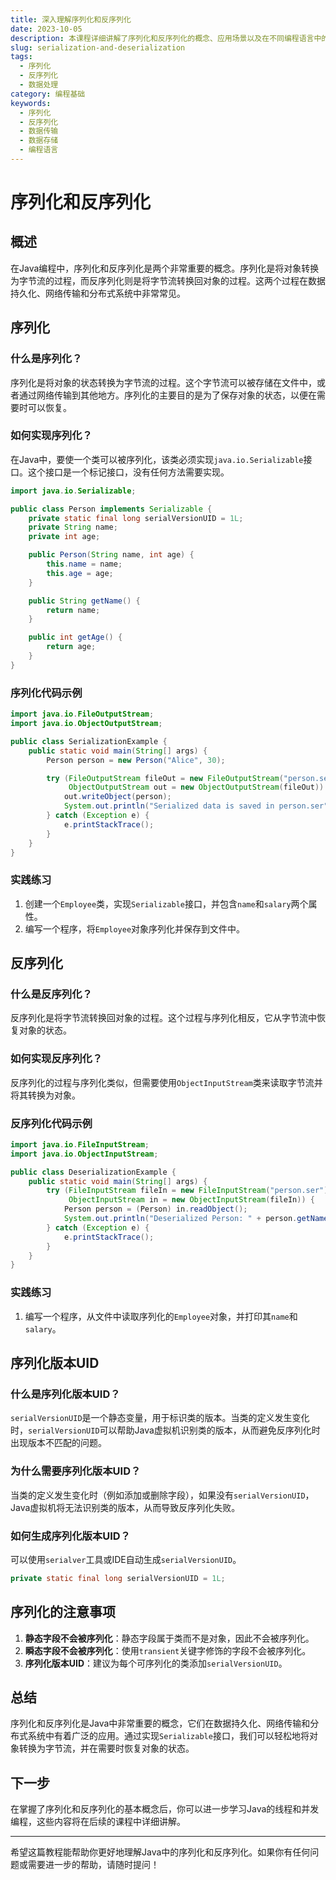 ```yaml
---
title: 深入理解序列化和反序列化
date: 2023-10-05
description: 本课程详细讲解了序列化和反序列化的概念、应用场景以及在不同编程语言中的实现方法，帮助开发者更好地处理数据传输和存储。
slug: serialization-and-deserialization
tags:
  - 序列化
  - 反序列化
  - 数据处理
category: 编程基础
keywords:
  - 序列化
  - 反序列化
  - 数据传输
  - 数据存储
  - 编程语言
---
```


# 序列化和反序列化

## 概述

在Java编程中，序列化和反序列化是两个非常重要的概念。序列化是将对象转换为字节流的过程，而反序列化则是将字节流转换回对象的过程。这两个过程在数据持久化、网络传输和分布式系统中非常常见。

## 序列化

### 什么是序列化？

序列化是将对象的状态转换为字节流的过程。这个字节流可以被存储在文件中，或者通过网络传输到其他地方。序列化的主要目的是为了保存对象的状态，以便在需要时可以恢复。

### 如何实现序列化？

在Java中，要使一个类可以被序列化，该类必须实现`java.io.Serializable`接口。这个接口是一个标记接口，没有任何方法需要实现。

```java
import java.io.Serializable;

public class Person implements Serializable {
    private static final long serialVersionUID = 1L;
    private String name;
    private int age;

    public Person(String name, int age) {
        this.name = name;
        this.age = age;
    }

    public String getName() {
        return name;
    }

    public int getAge() {
        return age;
    }
}
```

### 序列化代码示例

```java
import java.io.FileOutputStream;
import java.io.ObjectOutputStream;

public class SerializationExample {
    public static void main(String[] args) {
        Person person = new Person("Alice", 30);

        try (FileOutputStream fileOut = new FileOutputStream("person.ser");
             ObjectOutputStream out = new ObjectOutputStream(fileOut)) {
            out.writeObject(person);
            System.out.println("Serialized data is saved in person.ser");
        } catch (Exception e) {
            e.printStackTrace();
        }
    }
}
```

### 实践练习

1. 创建一个`Employee`类，实现`Serializable`接口，并包含`name`和`salary`两个属性。
2. 编写一个程序，将`Employee`对象序列化并保存到文件中。

## 反序列化

### 什么是反序列化？

反序列化是将字节流转换回对象的过程。这个过程与序列化相反，它从字节流中恢复对象的状态。

### 如何实现反序列化？

反序列化的过程与序列化类似，但需要使用`ObjectInputStream`类来读取字节流并将其转换为对象。

### 反序列化代码示例

```java
import java.io.FileInputStream;
import java.io.ObjectInputStream;

public class DeserializationExample {
    public static void main(String[] args) {
        try (FileInputStream fileIn = new FileInputStream("person.ser");
             ObjectInputStream in = new ObjectInputStream(fileIn)) {
            Person person = (Person) in.readObject();
            System.out.println("Deserialized Person: " + person.getName() + ", " + person.getAge());
        } catch (Exception e) {
            e.printStackTrace();
        }
    }
}
```

### 实践练习

1. 编写一个程序，从文件中读取序列化的`Employee`对象，并打印其`name`和`salary`。

## 序列化版本UID

### 什么是序列化版本UID？

`serialVersionUID`是一个静态变量，用于标识类的版本。当类的定义发生变化时，`serialVersionUID`可以帮助Java虚拟机识别类的版本，从而避免反序列化时出现版本不匹配的问题。

### 为什么需要序列化版本UID？

当类的定义发生变化时（例如添加或删除字段），如果没有`serialVersionUID`，Java虚拟机将无法识别类的版本，从而导致反序列化失败。

### 如何生成序列化版本UID？

可以使用`serialver`工具或IDE自动生成`serialVersionUID`。

```java
private static final long serialVersionUID = 1L;
```

## 序列化的注意事项

1. **静态字段不会被序列化**：静态字段属于类而不是对象，因此不会被序列化。
2. **瞬态字段不会被序列化**：使用`transient`关键字修饰的字段不会被序列化。
3. **序列化版本UID**：建议为每个可序列化的类添加`serialVersionUID`。

## 总结

序列化和反序列化是Java中非常重要的概念，它们在数据持久化、网络传输和分布式系统中有着广泛的应用。通过实现`Serializable`接口，我们可以轻松地将对象转换为字节流，并在需要时恢复对象的状态。

## 下一步

在掌握了序列化和反序列化的基本概念后，你可以进一步学习Java的线程和并发编程，这些内容将在后续的课程中详细讲解。

---

希望这篇教程能帮助你更好地理解Java中的序列化和反序列化。如果你有任何问题或需要进一步的帮助，请随时提问！